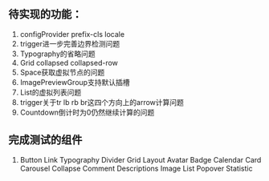 ## 待实现的功能：
1. configProvider prefix-cls locale
2. trigger进一步完善边界检测问题
3. Typography的省略问题
4. Grid collapsed collapsed-row
5. Space获取虚拟节点的问题
6. ImagePreviewGroup支持默认插槽
7. List的虚拟列表问题
8. trigger关于tr lb  rb br这四个方向上的arrow计算问题
9. Countdown倒计时为0仍然继续计算的问题
## 完成测试的组件
1. Button Link Typography Divider Grid Layout Avatar Badge Calendar Card Carousel Collapse Comment Descriptions Image List  Popover Statistic